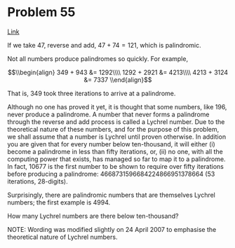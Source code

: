 # Problem 55

[Link](https://projecteuler.net/problem=55)

If we take $47$, reverse and add, $47 + 74 = 121$, which is palindromic.

Not all numbers produce palindromes so quickly. For example,

$$\\begin{align} 349 + 943 &= 1292\\\\ 1292 + 2921 &= 4213\\\\ 4213 + 3124 &= 7337 \\end{align}$$

That is, $349$ took three iterations to arrive at a palindrome.

Although no one has proved it yet, it is thought that some numbers, like $196$, never produce a palindrome. A number that never forms a palindrome through the reverse and add process is called a Lychrel number. Due to the theoretical nature of these numbers, and for the purpose of this problem, we shall assume that a number is Lychrel until proven otherwise. In addition you are given that for every number below ten-thousand, it will either (i) become a palindrome in less than fifty iterations, or, (ii) no one, with all the computing power that exists, has managed so far to map it to a palindrome. In fact, $10677$ is the first number to be shown to require over fifty iterations before producing a palindrome: $4668731596684224866951378664$ ($53$ iterations, $28$-digits).

Surprisingly, there are palindromic numbers that are themselves Lychrel numbers; the first example is $4994$.

How many Lychrel numbers are there below ten-thousand?

NOTE: Wording was modified slightly on 24 April 2007 to emphasise the theoretical nature of Lychrel numbers.
